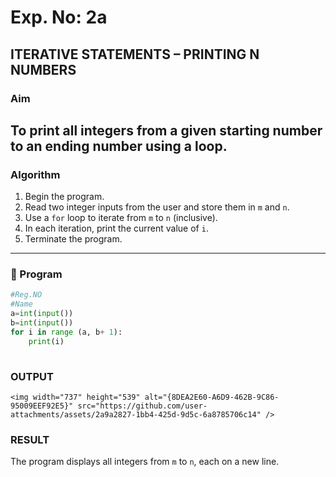 # Exp. No: 2a  
## ITERATIVE STATEMENTS – PRINTING N NUMBERS

###  Aim
To print all integers from a given starting number to an ending number using a loop.
---

###  Algorithm

1. Begin the program.
2. Read two integer inputs from the user and store them in `m` and `n`.
3. Use a `for` loop to iterate from `m` to `n` (inclusive).
4. In each iteration, print the current value of `i`.
5. Terminate the program.
---

### 🧾 Program

```python
#Reg.NO
#Name
a=int(input())
b=int(input())
for i in range (a, b+ 1):
    print(i)
    
```
### OUTPUT
```
<img width="737" height="539" alt="{8DEA2E60-A6D9-462B-9C86-95009EEF92E5}" src="https://github.com/user-attachments/assets/2a9a2827-1bb4-425d-9d5c-6a8785706c14" />

```
### RESULT
The program displays all integers from `m` to `n`, each on a new line.

